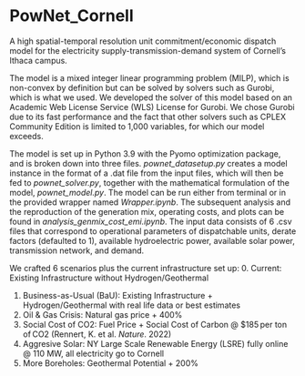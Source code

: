 # PowNet_Cornell
A high spatial-temporal resolution unit commitment/economic dispatch model for the electricity supply-transmission-demand system of Cornell’s Ithaca campus.

The model is a mixed integer linear programming problem (MILP), which is non-convex by definition but can be solved by solvers such as Gurobi, which is what we used. We developed the solver of this model based on an Academic Web License Service (WLS) License for Gurobi. We chose Gurobi due to its fast performance and the fact that other solvers such as CPLEX Community Edition is limited to 1,000 variables, for which our model exceeds.

The model is set up in Python 3.9 with the Pyomo optimization package, and is broken down into three files. *pownet_datasetup.py* creates a model instance in the format of a .dat file from the input files, which will then be fed to *pownet_solver.py*, together with the mathematical formulation of the model, *pownet_model.py*. The model can be run either from terminal or in the provided wrapper named *Wrapper.ipynb*. The subsequent analysis and the reproduction of the generation mix, operating costs, and plots can be found in *analysis_genmix_cost_emi.ipynb*. The input data consists of 6 .csv files that correspond to operational parameters of dispatchable units, derate factors (defaulted to 1), available hydroelectric power, available solar power, transmission network, and demand.

We crafted 6 scenarios plus the current infrastructure set up:
0. Current: Existing Infrastructure without Hydrogen/Geothermal
1. Business-as-Usual (BaU): Existing Infrastructure + Hydrogen/Geothermal with real life data or best estimates
2. Oil & Gas Crisis: Natural gas price + 400%
3. Social Cost of CO2: Fuel Price + Social Cost of Carbon @ $185 per ton of CO2 (Rennert, K. et al. *Nature*. 2022)
4. Aggresive Solar: NY Large Scale Renewable Energy (LSRE) fully online @ 110 MW, all electricity go to Cornell
5. More Boreholes: Geothermal Potential + 200%
